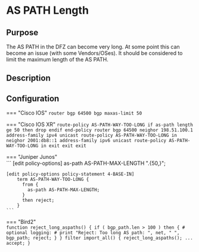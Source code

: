 # AS PATH Length 

## Purpose
The AS PATH in the DFZ can become very long. At some point this can become an issue (with some Vendors/OSes). It should be considered to limit the maximum length of the AS PATH. 

## Description

## Configuration

=== "Cisco IOS"
    ```
    router bgp 64500
     bgp maxas-limit 50
    ``` 

=== "Cisco IOS XR"
    ```
    route-policy AS-PATH-WAY-TOO-LONG
     if as-path length ge 50 then
      drop
     endif
    end-policy
    router bgp 64500
     neighor 198.51.100.1
      address-family ipv4 unicast
       route-policy AS-PATH-WAY-TOO-LONG in
     neighor 2001:db8::1
      address-family ipv6 unicast
       route-policy AS-PATH-WAY-TOO-LONG in
      exit
     exit
    exit
    ```

=== "Juniper Junos"  
    ```
    [edit policy-options]
        as-path AS-PATH-MAX-LENGTH ".{50,}";
        
    [edit policy-options policy-statement 4-BASE-IN]
        term AS-PATH-WAY-TOO-LONG {
          from {
            as-path AS-PATH-MAX-LENGTH;
          } 
          then reject;
        }
    ```

=== "Bird2"  
    ```
    function reject_long_aspaths()
    {
      if ( bgp_path.len > 100 ) then {
        # optional logging:
        # print "Reject: Too long AS path: ", net, " ", bgp_path;
        reject;
      }
    }
    filter import_all() {
      reject_long_aspaths();
      ...
      accept;
    }
    ```
